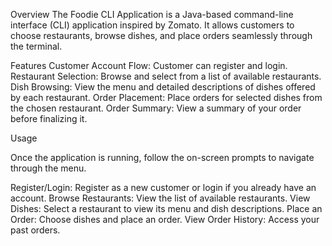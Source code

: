 Overview
The Foodie CLI Application is a Java-based command-line interface (CLI) application inspired by Zomato. It allows customers to choose restaurants, browse dishes, and place orders seamlessly through the terminal.

Features
Customer Account Flow: Customer can register and login.
Restaurant Selection: Browse and select from a list of available restaurants.
Dish Browsing: View the menu and detailed descriptions of dishes offered by each restaurant.
Order Placement: Place orders for selected dishes from the chosen restaurant.
Order Summary: View a summary of your order before finalizing it.

Usage

Once the application is running, follow the on-screen prompts to navigate through the menu.

Register/Login: Register as a new customer or login if you already have an account.
Browse Restaurants: View the list of available restaurants.
View Dishes: Select a restaurant to view its menu and dish descriptions.
Place an Order: Choose dishes and place an order.
View Order History: Access your past orders.

